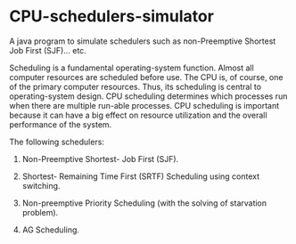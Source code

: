 # CPU-schedulers-simulator
A java program to simulate schedulers such as non-Preemptive Shortest Job First (SJF)... etc.

Scheduling is a fundamental operating-system function. Almost all computer resources are
scheduled before use. The CPU is, of course, one of the primary computer resources. Thus,
its scheduling is central to operating-system design. CPU scheduling determines which
processes run when there are multiple run-able processes. CPU scheduling is important
because it can have a big effect on resource utilization and the overall performance of the
system.


The following schedulers:

1. Non-Preemptive Shortest- Job First (SJF).

2. Shortest- Remaining Time First (SRTF) Scheduling using context switching.

3. Non-preemptive Priority Scheduling (with the solving of starvation problem).

4. AG Scheduling.
